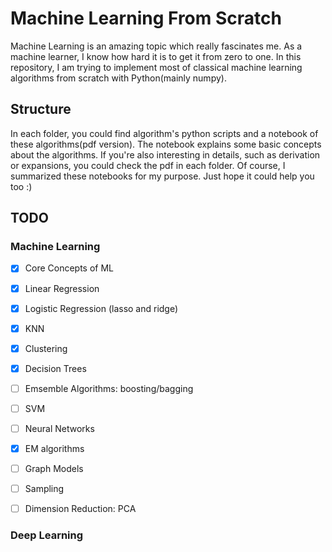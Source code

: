 # Machine Learning From Scratch
Machine Learning is an amazing topic which really fascinates me. As a machine learner, I know how hard it is to get it from zero to one. In this repository, I am trying to implement most of classical machine learning algorithms from scratch with Python(mainly numpy). 

## Structure
In each folder, you could find algorithm's python scripts and a notebook of these algorithms(pdf version). The notebook explains some basic concepts about the algorithms. If you're also interesting in details, such as derivation or expansions, you could check the pdf in each folder. 
Of course, I summarized these notebooks for my purpose. Just hope it could help you too :) 

## TODO

### Machine Learning

- [x] Core Concepts of ML

- [x] Linear Regression

- [x] Logistic Regression (lasso and ridge)

- [x] KNN

- [x] Clustering

- [x] Decision Trees

- [ ] Emsemble Algorithms: boosting/bagging

- [ ] SVM

- [ ] Neural Networks

- [x] EM algorithms

- [ ] Graph Models

- [ ] Sampling

- [ ] Dimension Reduction: PCA


### Deep Learning

